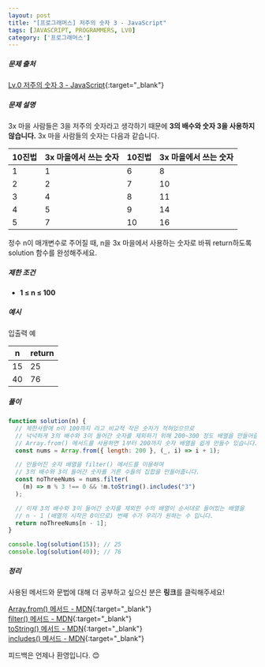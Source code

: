 ```yaml
---
layout: post
title: "[프로그래머스] 저주의 숫자 3 - JavaScript"
tags: [JAVASCRIPT, PROGRAMMERS, LV0]
category: ['프로그래머스']
---
```


##### 문제 출처

[Lv.0 저주의 숫자 3 - JavaScript](https://school.programmers.co.kr/learn/courses/30/lessons/140108?language=javascript){:target="\_blank"}

##### 문제 설명

3x 마을 사람들은 3을 저주의 숫자라고 생각하기 때문에 **3의 배수와 숫자 3을 사용하지 않습니다.** 3x 마을 사람들의 숫자는 다음과 같습니다.

| 10진법 | 3x 마을에서 쓰는 숫자 | 10진법 | 3x 마을에서 쓰는 숫자 |
| ------ | --------------------- | ------ | --------------------- |
| 1      | 1                     | 6      | 8                     |
| 2      | 2                     | 7      | 10                    |
| 3      | 4                     | 8      | 11                    |
| 4      | 5                     | 9      | 14                    |
| 5      | 7                     | 10     | 16                    |

정수 n이 매개변수로 주어질 때, n을 3x 마을에서 사용하는 숫자로 바꿔 return하도록 solution 함수를 완성해주세요.

##### 제한 조건

- **1 ≤ n ≤ 100**

##### 예시

입출력 예

| n   | return |
| --- | ------ |
| 15  | 25     |
| 40  | 76     |

##### 풀이

```javascript
function solution(n) {
  // 제한사항에 n이 100까지 라고 비교적 작은 숫자가 적혀있으므로
  // 넉넉하게 3의 배수와 3이 들어간 숫자를 제외하기 위해 200~300 정도 배열을 만들어줍니다.
  // Array.from() 메서드를 사용하면 1부터 200까지 숫자 배열을 쉽게 만들수 있습니다.
  const nums = Array.from({ length: 200 }, (_, i) => i + 1);

  // 만들어진 숫자 배열을 filter() 메서드를 이용하여
  // 3의 배수와 3이 들어간 숫자를 거른 수들의 집합을 만들어줍니다.
  const noThreeNums = nums.filter(
    (m) => m % 3 !== 0 && !m.toString().includes("3")
  );

  // 이제 3의 배수와 3이 들어간 숫자를 제외한 수의 배열이 순서대로 들어있는 배열을
  // n - 1 (배열의 시작은 0이므로) 번째 수가 우리가 원하는 수 입니다.
  return noThreeNums[n - 1];
}

console.log(solution(15)); // 25
console.log(solution(40)); // 76
```

##### 정리

사용된 메서드와 문법에 대해 더 공부하고 싶으신 분은 **링크**를 클릭해주세요!

[Array.from() 메서드 - MDN](https://developer.mozilla.org/ko/docs/Web/JavaScript/Reference/Global_Objects/Array/from){:target="\_blank"}<br />
[filter() 메서드 - MDN](https://developer.mozilla.org/ko/docs/Web/JavaScript/Reference/Global_Objects/Array/filter){:target="\_blank"} <br />
[toString() 메서드 - MDN](https://developer.mozilla.org/ko/docs/Web/JavaScript/Reference/Global_Objects/Number/toString){:target="\_blank"}<br />
[includes() 메서드 - MDN](hthttps://developer.mozilla.org/ko/docs/Web/JavaScript/Reference/Global_Objects/String/includes){:target="\_blank"}

피드백은 언제나 환영입니다. 😊
